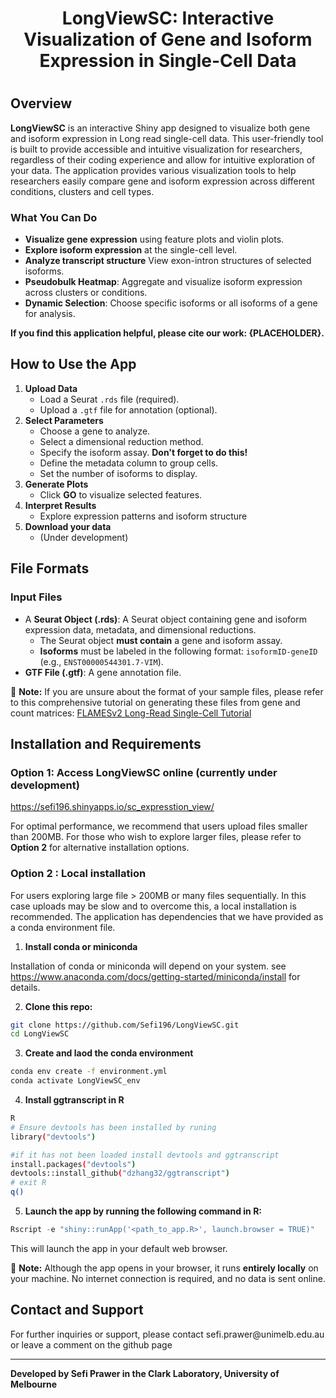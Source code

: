 <h1 style="text-align: center;">

LongViewSC: Interactive Visualization of Gene and Isoform Expression in Single-Cell Data

</h1>

<h1 style="text-align: center;">

## Overview

</h2>

**LongViewSC** is an interactive Shiny app designed to visualize both gene and isoform expression in Long read single-cell data. This user-friendly tool is built to provide accessible and intuitive visualization for researchers, regardless of their coding experience and allow for intuitive exploration of your data. The application provides various visualization tools to help researchers easily compare gene and isoform expression across different conditions, clusters and cell types.

### What You Can Do

-   **Visualize gene expression** using feature plots and violin plots.
-   **Explore isoform expression** at the single-cell level.
-   **Analyze transcript structure** View exon-intron structures of selected isoforms.
-   **Pseudobulk Heatmap**: Aggregate and visualize isoform expression across clusters or conditions.
-   **Dynamic Selection**: Choose specific isoforms or all isoforms of a gene for analysis.

**If you find this application helpful, please cite our work: {PLACEHOLDER}.**

## How to Use the App

1.  **Upload Data**
    -   Load a Seurat `.rds` file (required).
    -   Upload a `.gtf` file for annotation (optional).
2.  **Select Parameters**
    -   Choose a gene to analyze.
    -   Select a dimensional reduction method.
    -   Specify the isoform assay. **Don't forget to do this!**
    -   Define the metadata column to group cells.
    -   Set the number of isoforms to display.
3.  **Generate Plots**
    -   Click **GO** to visualize selected features.
4.  **Interpret Results**
    -   Explore expression patterns and isoform structure
5.  **Download your data**
    -   (Under development)

## File Formats

### Input Files

-   A **Seurat Object (.rds)**: A Seurat object containing gene and isoform expression data, metadata, and dimensional reductions.
    -   The Seurat object **must contain** a gene and isoform assay.
    -   **Isoforms** must be labeled in the following format: `isoformID-geneID` (e.g., `ENST00000544301.7-VIM`).
-   **GTF File (.gtf)**: A gene annotation file.

📌 **Note:** If you are unsure about the format of your sample files, please refer to this comprehensive tutorial on generating these files from gene and count matrices: [FLAMESv2 Long-Read Single-Cell Tutorial](https://sefi196.github.io/FLAMESv2_LR_sc_tutorial/)

## Installation and Requirements

### **Option 1: Access LongViewSC online** (currently under development)

<https://sefi196.shinyapps.io/sc_expresstion_view/>

For optimal performance, we recommend that users upload files smaller than 200MB. For those who wish to explore larger files, please refer to **Option 2** for alternative installation options.

### **Option 2 : Local installation**

For users exploring large file \> 200MB or many files sequentially. In this case uploads may be slow and to overcome this, a local installation is recommended. The application has dependencies that we have provided as a conda environment file.

1.  **Install conda or miniconda**

Installation of conda or miniconda will depend on your system. see <https://www.anaconda.com/docs/getting-started/miniconda/install> for details.

2.  **Clone this repo:**

``` bash
git clone https://github.com/Sefi196/LongViewSC.git 
cd LongViewSC
```

3.  **Create and laod the conda environment**

``` bash
conda env create -f environment.yml
conda activate LongViewSC_env
```

4.  **Install ggtranscript in R**

``` bash
R
# Ensure devtools has been installed by runing 
library("devtools")

#if it has not been loaded install devtools and ggtranscript
install.packages("devtools")
devtools::install_github("dzhang32/ggtranscript")
# exit R
q()
```

5.  **Launch the app by running the following command in R:**

``` r
Rscript -e "shiny::runApp('<path_to_app.R>', launch.browser = TRUE)"
```

This will launch the app in your default web browser.

📌 **Note:** Although the app opens in your browser, it runs **entirely locally** on your machine. No internet connection is required, and no data is sent online.

## Contact and Support

For further inquiries or support, please contact sefi.prawer\@unimelb.edu.au or leave a comment on the github page

------------------------------------------------------------------------

**Developed by Sefi Prawer in the Clark Laboratory, University of Melbourne**

